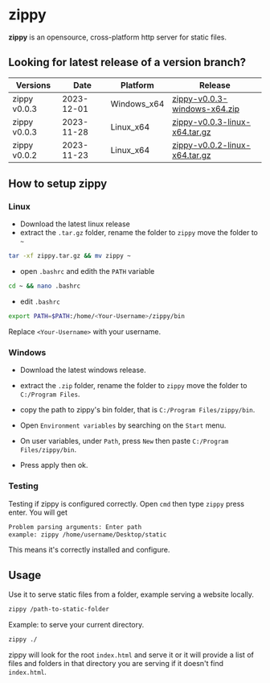 # zippy

__zippy__ is an opensource, cross-platform http server for static files.

## Looking for latest release of a version branch?

| Versions | Date | Platform | Release |
|----------|------|---------|----------|
|zippy v0.0.3  | 2023-12-01 | Windows_x64 | [zippy-v0.0.3-windows-x64.zip](https://github.com/imrany/zippy/releases/download/v0.0.3/windows-x64.zip) |
|zippy v0.0.3  | 2023-11-28 | Linux_x64 | [zippy-v0.0.3-linux-x64.tar.gz](https://github.com/imrany/zippy/releases/download/v0.0.3/linux-x64.tar.gz) |
|zippy v0.0.2  | 2023-11-23 | Linux_x64 | [zippy-v0.0.2-linux-x64.tar.gz](https://github.com/imrany/zippy/releases/download/v0.0.2/zippy.tar.gz) |


## How to setup zippy

### Linux
* Download the latest linux release
* extract the `.tar.gz` folder, rename the folder to `zippy` move the folder to `~`

```bash
tar -xf zippy.tar.gz && mv zippy ~
```
* open `.bashrc` and edith the `PATH` variable

```bash
cd ~ && nano .bashrc
```
* edit `.bashrc`
```bash
export PATH=$PATH:/home/<Your-Username>/zippy/bin
```
Replace `<Your-Username>` with your username.


### Windows
* Download the latest windows release.

* extract the `.zip` folder, rename the folder to `zippy` move the folder to `C:/Program Files`.

* copy the path to zippy's bin folder, that is `C:/Program Files/zippy/bin`.

* Open `Environment variables` by searching on the `Start` menu.

* On user variables, under `Path`, press `New` then paste `C:/Program Files/zippy/bin`.

* Press apply then ok.


### Testing
Testing if zippy is configured correctly. Open `cmd` then type `zippy` press enter.
You will get 
```bash
Problem parsing arguments: Enter path 
example: zippy /home/username/Desktop/static
```
This means it's correctly installed and configure.


## Usage 
Use it to serve static files from a folder, example serving a website locally.
```bash
zippy /path-to-static-folder
```
Example: to serve your current directory.
```bash
zippy ./
```
zippy will look for the root `index.html` and serve it or it will provide a list of files and folders in that directory you are serving if it doesn't find `index.html`.
